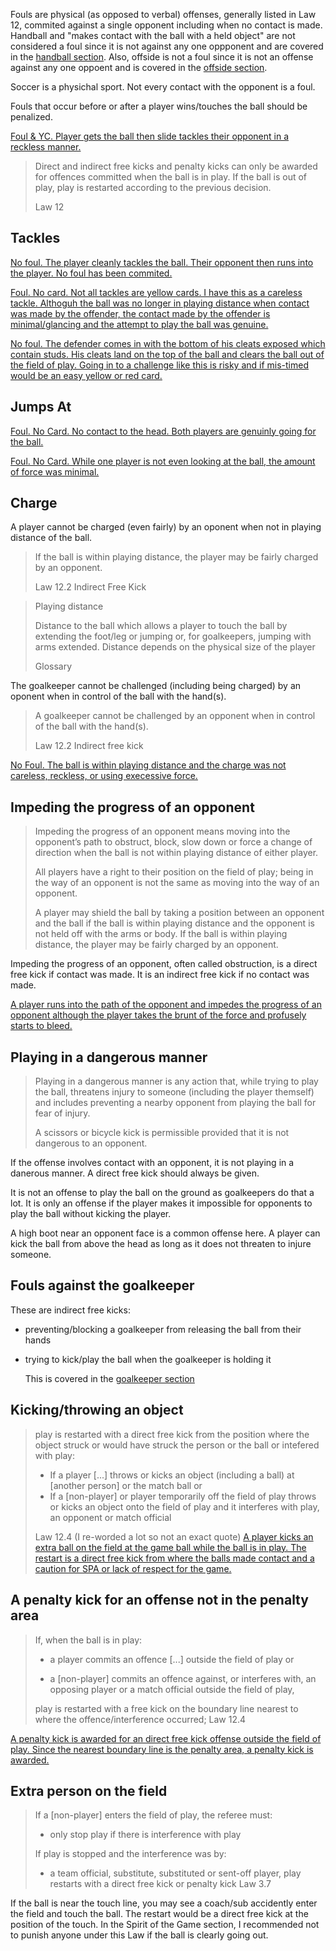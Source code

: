 Fouls are physical (as opposed to verbal) offenses, generally listed in Law 12, commited against a single opponent including when no contact is made. Handball and "makes contact with the ball with a held object" are not considered a foul since it is not against any one oppponent and are covered in the [handball section](/handball). Also, offside is not a foul since it is not an offense against any one oppoent and is covered in the [offside section](/offside).

Soccer is a physichal sport. Not every contact with the opponent is a foul. 

Fouls that occur before or after a player wins/touches the ball should be penalized.

[Foul & YC. Player gets the ball then slide tackles their opponent in a reckless manner.](https://youtu.be/FBvnXY29jHs?feature=shared&t=85)

> Direct and indirect free kicks and penalty kicks can only be awarded for offences committed when the ball is in play. If the ball is out of play, play is restarted according to the previous decision.
> 
> Law 12

## Tackles

[No foul. The player cleanly tackles the ball. Their opponent then runs into the player. No foul has been commited. ](https://www.youtube.com/watch?v=AKa17voHa2k)

[Foul. No card. Not all tackles are yellow cards. I have this as a careless tackle. Althoguh the ball was no longer in playing distance when contact was made by the offender, the contact made by the offender is minimal/glancing and the attempt to play the ball was genuine. ](https://youtu.be/1g2DRURrbAo?t=700)

[No foul. The defender comes in with the bottom of his cleats exposed which contain studs. His cleats land on the top of the ball and clears the ball out of the field of play. Going in to a challenge like this is risky and if mis-timed would be an easy yellow or red card.](https://youtu.be/1g2DRURrbAo?t=735)

## Jumps At

[Foul. No Card. No contact to the head. Both players are genuinly going for the ball.](https://youtu.be/Q3Vg9y1j8vY?t=510)

[Foul. No Card. While one player is not even looking at the ball, the amount of force was minimal. ](https://www.youtube.com/watch?v=mjuiEPfchz0)

## Charge

A player cannot be charged (even fairly) by an oponent when not in playing distance of the ball.

> If the ball is within playing distance, the player may be fairly charged by an opponent.
> 
> Law 12.2 Indirect Free Kick

> Playing distance
> 
> Distance to the ball which allows a player to touch the ball by extending the foot/leg or jumping or, for goalkeepers, jumping with arms extended. Distance depends on the physical size of the player
> 
> Glossary

The goalkeeper cannot be challenged (including being charged) by an oponent when in control of the ball with the hand(s).

> A goalkeeper cannot be challenged by an opponent when in control of the ball with the hand(s).
> 
> Law 12.2 Indirect free kick


[No Foul. The ball is within playing distance and the charge was not careless, reckless, or using execessive force.](https://www.youtube.com/watch?v=tiPsNRm5xV8)


## Impeding the progress of an opponent

> Impeding the progress of an opponent means moving into the opponent’s path to obstruct, block, slow down or force a change of direction when the ball is not within playing distance of either player.
>
> All players have a right to their position on the field of play; being in the way of an opponent is not the same as moving into the way of an opponent.
>
> A player may shield the ball by taking a position between an opponent and the ball if the ball is within playing distance and the opponent is not held off with the arms or body. If the ball is within playing distance, the player may be fairly charged by an opponent.

Impeding the progress of an opponent, often called obstruction, is a direct free kick if contact was made. It is an indirect free kick if no contact was made.

[A player runs into the path of the opponent and impedes the progress of an opponent although the player takes the brunt of the force and profusely starts to bleed.](https://www.youtube.com/watch?v=06lqnmddvKQ&t=712s)

## Playing in a dangerous manner

> Playing in a dangerous manner is any action that, while trying to play the ball, threatens injury to someone (including the player themself) and includes preventing a nearby opponent from playing the ball for fear of injury.
> 
> A scissors or bicycle kick is permissible provided that it is not dangerous to an opponent.

If the offense involves contact with an opponent, it is not playing in a danerous manner. A direct free kick should always be given.

It is not an offense to play the ball on the ground as goalkeepers do that a lot. It is only an offense if the player makes it impossible for opponents to play the ball without kicking the player.

A high boot near an opponent face is a common offense here. A player can kick the ball from above the head as long as it does not threaten to injure someone.

## Fouls against the goalkeeper
These are indirect free kicks:
- preventing/blocking a goalkeeper from releasing the ball from their hands
- trying to kick/play the ball when the goalkeeper is holding it

  This is covered in the [goalkeeper section](/goalkeeper)

## Kicking/throwing an object
> play is restarted with a direct free kick from the position where the object struck or would have struck the person or the ball or intefered with play:
> - If a player [...] throws or kicks an object (including a ball) at [another person] or the match ball or
> - If a [non-player] or player temporarily off the field of play throws or kicks an object onto the field of play and it interferes with play, an opponent or match official
> 
> Law 12.4 (I re-worded a lot so not an exact quote)
[A player kicks an extra ball on the field at the game ball while the ball is in play. The restart is a direct free kick from where the balls made contact and a caution for SPA or lack of respect for the game.](https://www.reddit.com/r/soccer/comments/13o1pw4/comert_kicks_another_ball_at_vin%C3%ADcius_to_stop_an/)



## A penalty kick for an offense not in the penalty area
> If, when the ball is in play:
>
> - a player commits an offence [...] outside the field of play or
>
> - a [non-player] commits an offence against, or interferes with, an opposing player or a match official outside the field of play,
>
> play is restarted with a free kick on the boundary line nearest to where the offence/interference occurred;
> Law 12.4

[A penalty kick is awarded for an direct free kick offense outside the field of play. Since the nearest boundary line is the penalty area, a penalty kick is awarded.](https://proreferees.com/2017/09/27/play-of-the-week-29/)

## Extra person on the field
> If a [non-player] enters the field of play, the referee must:
>
> - only stop play if there is interference with play
>   
> If play is stopped and the interference was by:
>
> - a team official, substitute, substituted or sent-off player, play restarts with a direct free kick or penalty kick
> Law 3.7

If the ball is near the touch line, you may see a coach/sub accidently enter the field and touch the ball. The restart would be a direct free kick at the position of the touch. In the Spirit of the Game section, I recommended not to punish anyone under this Law if the ball is clearly going out.
